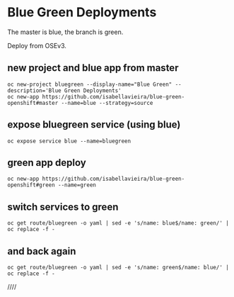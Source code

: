 # Blue Green Deployments

The master is blue, the branch is green.

Deploy from OSEv3.

## new project and blue app from master

    oc new-project bluegreen --display-name="Blue Green" --description='Blue Green Deployments'
    oc new-app https://github.com/isabellavieira/blue-green-openshift#master --name=blue --strategy=source

## expose bluegreen service (using blue)

    oc expose service blue --name=bluegreen

## green app deploy

    oc new-app https://github.com/isabellavieira/blue-green-openshift#green --name=green

## switch services to green

    oc get route/bluegreen -o yaml | sed -e 's/name: blue$/name: green/' | oc replace -f -

## and back again

    oc get route/bluegreen -o yaml | sed -e 's/name: green$/name: blue/' | oc replace -f -
////